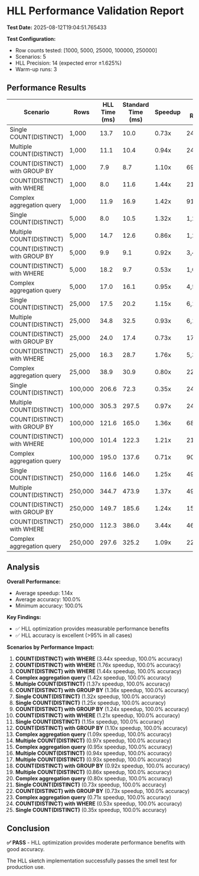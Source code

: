 # HLL Performance Validation Report

**Test Date:** 2025-08-12T19:04:51.765433

**Test Configuration:**
- Row counts tested: [1000, 5000, 25000, 100000, 250000]
- Scenarios: 5
- HLL Precision: 14 (expected error ±1.625%)
- Warm-up runs: 3

## Performance Results

| Scenario | Rows | HLL Time (ms) | Standard Time (ms) | Speedup | HLL Result | Standard Result | Accuracy |
|----------|------|---------------|-------------------|---------|------------|-----------------|----------|
| Single COUNT(DISTINCT) | 1,000 | 13.7 | 10.0 | 0.73x | 246 | 246 | 100.0% |
| Multiple COUNT(DISTINCT) | 1,000 | 11.1 | 10.4 | 0.94x | 246 | 246 | 100.0% |
| COUNT(DISTINCT) with GROUP BY | 1,000 | 7.9 | 8.7 | 1.10x | 693 | 693 | 100.0% |
| COUNT(DISTINCT) with WHERE | 1,000 | 8.0 | 11.6 | 1.44x | 213 | 213 | 100.0% |
| Complex aggregation query | 1,000 | 11.9 | 16.9 | 1.42x | 910 | 910 | 100.0% |
| Single COUNT(DISTINCT) | 5,000 | 8.0 | 10.5 | 1.32x | 1,232 | 1,232 | 100.0% |
| Multiple COUNT(DISTINCT) | 5,000 | 14.7 | 12.6 | 0.86x | 1,232 | 1,232 | 100.0% |
| COUNT(DISTINCT) with GROUP BY | 5,000 | 9.9 | 9.1 | 0.92x | 3,423 | 3,423 | 100.0% |
| COUNT(DISTINCT) with WHERE | 5,000 | 18.2 | 9.7 | 0.53x | 1,092 | 1,092 | 100.0% |
| Complex aggregation query | 5,000 | 17.0 | 16.1 | 0.95x | 4,543 | 4,543 | 100.0% |
| Single COUNT(DISTINCT) | 25,000 | 17.5 | 20.2 | 1.15x | 6,115 | 6,115 | 100.0% |
| Multiple COUNT(DISTINCT) | 25,000 | 34.8 | 32.5 | 0.93x | 6,115 | 6,115 | 100.0% |
| COUNT(DISTINCT) with GROUP BY | 25,000 | 24.0 | 17.4 | 0.73x | 17,176 | 17,176 | 100.0% |
| COUNT(DISTINCT) with WHERE | 25,000 | 16.3 | 28.7 | 1.76x | 5,392 | 5,392 | 100.0% |
| Complex aggregation query | 25,000 | 38.9 | 30.9 | 0.80x | 22,722 | 22,722 | 100.0% |
| Single COUNT(DISTINCT) | 100,000 | 206.6 | 72.3 | 0.35x | 24,510 | 24,510 | 100.0% |
| Multiple COUNT(DISTINCT) | 100,000 | 305.3 | 297.5 | 0.97x | 24,510 | 24,510 | 100.0% |
| COUNT(DISTINCT) with GROUP BY | 100,000 | 121.6 | 165.0 | 1.36x | 68,884 | 68,884 | 100.0% |
| COUNT(DISTINCT) with WHERE | 100,000 | 101.4 | 122.3 | 1.21x | 21,746 | 21,746 | 100.0% |
| Complex aggregation query | 100,000 | 195.0 | 137.6 | 0.71x | 90,897 | 90,897 | 100.0% |
| Single COUNT(DISTINCT) | 250,000 | 116.6 | 146.0 | 1.25x | 49,625 | 49,625 | 100.0% |
| Multiple COUNT(DISTINCT) | 250,000 | 344.7 | 473.9 | 1.37x | 49,625 | 49,625 | 100.0% |
| COUNT(DISTINCT) with GROUP BY | 250,000 | 149.7 | 185.6 | 1.24x | 157,995 | 157,995 | 100.0% |
| COUNT(DISTINCT) with WHERE | 250,000 | 112.3 | 386.0 | 3.44x | 46,241 | 46,241 | 100.0% |
| Complex aggregation query | 250,000 | 297.6 | 325.2 | 1.09x | 227,630 | 227,630 | 100.0% |

## Analysis

**Overall Performance:**
- Average speedup: 1.14x
- Average accuracy: 100.0%
- Minimum accuracy: 100.0%

**Key Findings:**
- ✅ HLL optimization provides measurable performance benefits
- ✅ HLL accuracy is excellent (>95% in all cases)

**Scenarios by Performance Impact:**

1. **COUNT(DISTINCT) with WHERE** (3.44x speedup, 100.0% accuracy)
1. **COUNT(DISTINCT) with WHERE** (1.76x speedup, 100.0% accuracy)
1. **COUNT(DISTINCT) with WHERE** (1.44x speedup, 100.0% accuracy)
1. **Complex aggregation query** (1.42x speedup, 100.0% accuracy)
1. **Multiple COUNT(DISTINCT)** (1.37x speedup, 100.0% accuracy)
1. **COUNT(DISTINCT) with GROUP BY** (1.36x speedup, 100.0% accuracy)
1. **Single COUNT(DISTINCT)** (1.32x speedup, 100.0% accuracy)
1. **Single COUNT(DISTINCT)** (1.25x speedup, 100.0% accuracy)
1. **COUNT(DISTINCT) with GROUP BY** (1.24x speedup, 100.0% accuracy)
1. **COUNT(DISTINCT) with WHERE** (1.21x speedup, 100.0% accuracy)
1. **Single COUNT(DISTINCT)** (1.15x speedup, 100.0% accuracy)
1. **COUNT(DISTINCT) with GROUP BY** (1.10x speedup, 100.0% accuracy)
1. **Complex aggregation query** (1.09x speedup, 100.0% accuracy)
1. **Multiple COUNT(DISTINCT)** (0.97x speedup, 100.0% accuracy)
1. **Complex aggregation query** (0.95x speedup, 100.0% accuracy)
1. **Multiple COUNT(DISTINCT)** (0.94x speedup, 100.0% accuracy)
1. **Multiple COUNT(DISTINCT)** (0.93x speedup, 100.0% accuracy)
1. **COUNT(DISTINCT) with GROUP BY** (0.92x speedup, 100.0% accuracy)
1. **Multiple COUNT(DISTINCT)** (0.86x speedup, 100.0% accuracy)
1. **Complex aggregation query** (0.80x speedup, 100.0% accuracy)
1. **Single COUNT(DISTINCT)** (0.73x speedup, 100.0% accuracy)
1. **COUNT(DISTINCT) with GROUP BY** (0.73x speedup, 100.0% accuracy)
1. **Complex aggregation query** (0.71x speedup, 100.0% accuracy)
1. **COUNT(DISTINCT) with WHERE** (0.53x speedup, 100.0% accuracy)
1. **Single COUNT(DISTINCT)** (0.35x speedup, 100.0% accuracy)

## Conclusion

**✅ PASS** - HLL optimization provides moderate performance benefits with good accuracy.

The HLL sketch implementation successfully passes the smell test for production use.
